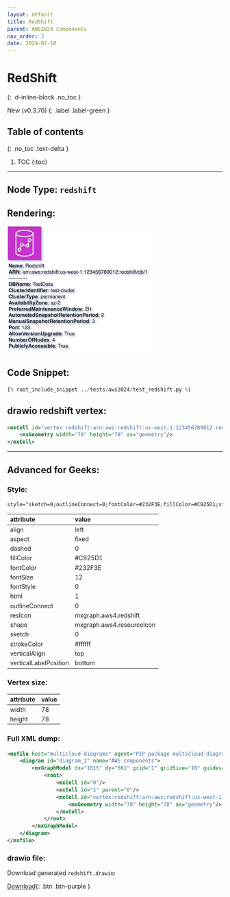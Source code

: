 ```yaml
---
layout: default
title: RedShift
parent: AWS2024 Components
nav_order: 3
date: 2024-07-10
---
```


# RedShift
{: .d-inline-block .no_toc }

New (v0.3.76)
{: .label .label-green }

## Table of contents
{: .no_toc .text-delta }

1. TOC
{:toc}

---


## Node Type: ``redshift``

## Rendering:

![lambda](output/jpg/redshift.jpg)

## Code Snippet:

```python
{% root_include_snippet ../tests/aws2024/test_redshift.py %}
```

## drawio redshift vertex:

```xml
<mxCell id="vertex:redshift:arn:aws:redshift:us-west-1:123456789012:redshift/db/1" parent="1" vertex="1">
    <mxGeometry width="78" height="78" as="geometry"/>
</mxCell>
```
---

## Advanced for Geeks:

### Style:
```html
style="sketch=0;outlineConnect=0;fontColor=#232F3E;fillColor=#C925D1;strokeColor=#ffffff;dashed=0;verticalLabelPosition=bottom;verticalAlign=top;align=left;html=1;fontSize=12;fontStyle=0;aspect=fixed;shape=mxgraph.aws4.resourceIcon;resIcon=mxgraph.aws4.redshift;"
```

| attribute | value |
|:----------|:------|
|align| left |
|aspect| fixed |
|dashed| 0 |
|fillColor| #C925D1 |
|fontColor| #232F3E |
|fontSize| 12 |
|fontStyle| 0 |
|html| 1 |
|outlineConnect| 0 |
|resIcon| mxgraph.aws4.redshift |
|shape| mxgraph.aws4.resourceIcon |
|sketch| 0 |
|strokeColor| #ffffff |
|verticalAlign| top |
|verticalLabelPosition| bottom |

### Vertex size:

| attribute | value |
|:---------|:-----------|
| width    | 78  |
| height   |78|

### Full XML dump:
```xml
<mxfile host="multicloud-diagrams" agent="PIP package multicloud-diagrams. Generate resources in draw.io compatible format for Cloud infrastructure. Copyrights @ Roman Tsypuk 2023. MIT license." type="MultiCloud">
    <diagram id="diagram_1" name="AWS components">
        <mxGraphModel dx="1015" dy="661" grid="1" gridSize="10" guides="1" tooltips="1" connect="1" arrows="1" fold="1" page="1" pageScale="1" pageWidth="850" pageHeight="1100" math="0" shadow="1">
            <root>
                <mxCell id="0"/>
                <mxCell id="1" parent="0"/>
                <mxCell id="vertex:redshift:arn:aws:redshift:us-west-1:123456789012:redshift/db/1" value="&lt;b&gt;Name&lt;/b&gt;: Redshift&lt;BR&gt;&lt;b&gt;ARN&lt;/b&gt;: arn:aws:redshift:us-west-1:123456789012:redshift/db/1&lt;BR&gt;-----------&lt;BR&gt;&lt;b&gt;DBName&lt;/b&gt;: TestData&lt;BR&gt;&lt;b&gt;ClusterIdentifier&lt;/b&gt;: test-cluder&lt;BR&gt;&lt;b&gt;ClusterType&lt;/b&gt;: permanent&lt;BR&gt;&lt;b&gt;AvailabilityZone&lt;/b&gt;: az-2&lt;BR&gt;&lt;b&gt;PreferredMaintenanceWindow&lt;/b&gt;: 2H&lt;BR&gt;&lt;b&gt;AutomatedSnapshotRetentionPeriod&lt;/b&gt;: 2&lt;BR&gt;&lt;b&gt;ManualSnapshotRetentionPeriod&lt;/b&gt;: 3&lt;BR&gt;&lt;b&gt;Port&lt;/b&gt;: 123&lt;BR&gt;&lt;b&gt;AllowVersionUpgrade&lt;/b&gt;: True&lt;BR&gt;&lt;b&gt;NumberOfNodes&lt;/b&gt;: 4&lt;BR&gt;&lt;b&gt;PubliclyAccessible&lt;/b&gt;: True" style="sketch=0;outlineConnect=0;fontColor=#232F3E;fillColor=#C925D1;strokeColor=#ffffff;dashed=0;verticalLabelPosition=bottom;verticalAlign=top;align=left;html=1;fontSize=12;fontStyle=0;aspect=fixed;shape=mxgraph.aws4.resourceIcon;resIcon=mxgraph.aws4.redshift;" parent="1" vertex="1">
                    <mxGeometry width="78" height="78" as="geometry"/>
                </mxCell>
            </root>
        </mxGraphModel>
    </diagram>
</mxfile>
```

### drawio file:

Download generated ``redshift.drawio``:

[Download](output/drawio/redshift.drawio){: .btn .btn-purple }